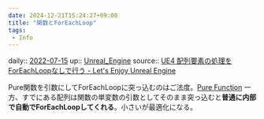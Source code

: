 ```yaml
---
date: 2024-12-21T15:24:27+09:00
title: "関数とForEachLoop"
tags:
 - Info
---
```


daily:: [2022-07-15](Daily_Note/2022-07-15.md)
up:: [Unreal_Engine](../Bar/App/Unreal_Engine.md)
source:: [UE4 配列要素の処理をForEachLoopなしで行う - Let's Enjoy Unreal Engine](https://unrealengine.hatenablog.com/entry/2017/01/14/133301)

Pure関数を引数にしてForEachLoopに突っ込むのはご法度。[Pure Function](Pure%20Function.md)
一方、すでにある配列は関数の単変数の引数としてそのまま突っ込むと**普通に内部で自動でForEachLoopしてくれる**。小さいが最適化になる。